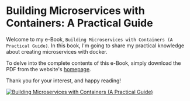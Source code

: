 
# **Building Microservices with Containers: A Practical Guide**


Welcome to my e-Book, `Building Microservices with Containers (A Practical Guide)`. In this book, I'm going to share my practical knowledge about creating  microservices with docker.

To delve into the complete contents of this e-Book, simply download the PDF from the website's [homepage](../../../).


Thank you for your interest, and happy reading!

<a href="http://k8s.anjikeesari.com/" target="_blank">
    <img src="../../../images/book-cover-1.png" alt="Building Microservices with Containers (A Practical Guide)" />
</a>
